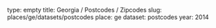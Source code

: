 type: empty
title: Georgia / Postcodes / Zipcodes
slug: places/ge/datasets/postcodes
place: ge
dataset: postcodes
year: 2014
